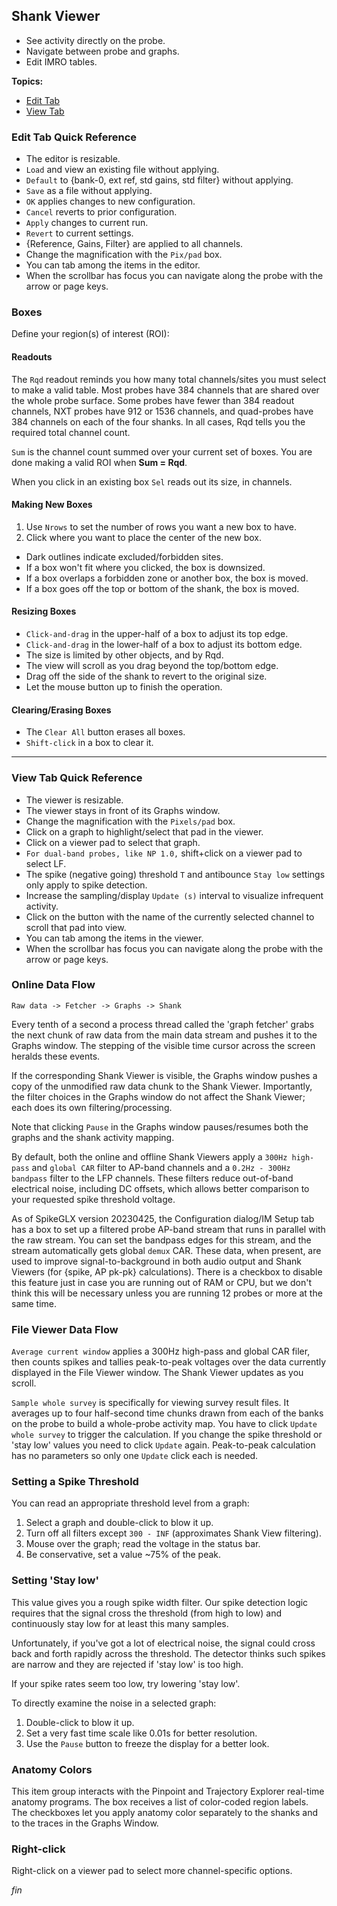 ## Shank Viewer

* See activity directly on the probe.
* Navigate between probe and graphs.
* Edit IMRO tables.

**Topics:**

* [Edit Tab](#edit-tab-quick-reference)
* [View Tab](#view-tab-quick-reference)

### Edit Tab Quick Reference

* The editor is resizable.
* `Load` and view an existing file without applying.
* `Default` to {bank-0, ext ref, std gains, std filter} without applying.
* `Save` as a file without applying.
* `OK` applies changes to new configuration.
* `Cancel` reverts to prior configuration.
* `Apply` changes to current run.
* `Revert` to current settings.
* {Reference, Gains, Filter} are applied to all channels.
* Change the magnification with the `Pix/pad` box.
* You can tab among the items in the editor.
* When the scrollbar has focus you can navigate along the probe with the
arrow or page keys.

### Boxes

Define your region(s) of interest (ROI):

#### Readouts

The `Rqd` readout reminds you how many total channels/sites you must
select to make a valid table. Most probes have 384 channels that are
shared over the whole probe surface. Some probes have fewer than 384
readout channels, NXT probes have 912 or 1536 channels, and quad-probes
have 384 channels on each of the four shanks. In all cases, Rqd tells
you the required total channel count.

`Sum` is the channel count summed over your current set of boxes. You are
done making a valid ROI when **Sum = Rqd**.

When you click in an existing box `Sel` reads out its size, in channels.

#### Making New Boxes

1. Use `Nrows` to set the number of rows you want a new box to have.
2. Click where you want to place the center of the new box.

* Dark outlines indicate excluded/forbidden sites.
* If a box won't fit where you clicked, the box is downsized.
* If a box overlaps a forbidden zone or another box, the box is moved.
* If a box goes off the top or bottom of the shank, the box is moved.

#### Resizing Boxes

* `Click-and-drag` in the upper-half of a box to adjust its top edge.
* `Click-and-drag` in the lower-half of a box to adjust its bottom edge.
* The size is limited by other objects, and by Rqd.
* The view will scroll as you drag beyond the top/bottom edge.
* Drag off the side of the shank to revert to the original size.
* Let the mouse button up to finish the operation.

#### Clearing/Erasing Boxes

* The `Clear All` button erases all boxes.
* `Shift-click` in a box to clear it.

--------

### View Tab Quick Reference

* The viewer is resizable.
* The viewer stays in front of its Graphs window.
* Change the magnification with the `Pixels/pad` box.
* Click on a graph to highlight/select that pad in the viewer.
* Click on a viewer pad to select that graph.
* `For dual-band probes, like NP 1.0,` shift+click on a viewer pad to select LF.
* The spike (negative going) threshold `T` and antibounce `Stay low` settings
only apply to spike detection.
* Increase the sampling/display `Update (s)` interval to visualize infrequent activity.
* Click on the button with the name of the currently selected channel
to scroll that pad into view.
* You can tab among the items in the viewer.
* When the scrollbar has focus you can navigate along the probe with the
arrow or page keys.

### Online Data Flow

`Raw data -> Fetcher -> Graphs -> Shank`

Every tenth of a second a process thread called the 'graph fetcher' grabs
the next chunk of raw data from the main data stream and pushes it to the
Graphs window. The stepping of the visible time cursor across the screen
heralds these events.

If the corresponding Shank Viewer is visible, the Graphs window pushes a
copy of the unmodified raw data chunk to the Shank Viewer. Importantly,
the filter choices in the Graphs window do not affect the Shank Viewer;
each does its own filtering/processing.

Note that clicking `Pause` in the Graphs window pauses/resumes both the
graphs and the shank activity mapping.

By default, both the online and offline Shank Viewers apply a
`300Hz high-pass` and `global CAR` filter to AP-band channels and a
`0.2Hz - 300Hz bandpass` filter to the LFP channels. These filters
reduce out-of-band electrical noise, including DC offsets, which allows
better comparison to your requested spike threshold voltage.

As of SpikeGLX version 20230425, the Configuration dialog/IM Setup tab has
a box to set up a filtered probe AP-band stream that runs in parallel with
the raw stream. You can set the bandpass edges for this stream, and the
stream automatically gets global `demux` CAR. These data, when present,
are used to improve signal-to-background in both audio output and Shank
Viewers (for {spike, AP pk-pk} calculations). There is a checkbox to disable
this feature just in case you are running out of RAM or CPU, but we don't
think this will be necessary unless you are running 12 probes or more at the
same time.

### File Viewer Data Flow

`Average current window` applies a 300Hz high-pass and global CAR filer,
then counts spikes and tallies peak-to-peak voltages over the data currently
displayed in the File Viewer window. The Shank Viewer updates as you scroll.

`Sample whole survey` is specifically for viewing survey result files. It
averages up to four half-second time chunks drawn from each of the banks
on the probe to build a whole-probe activity map. You have to click `Update
whole survey` to trigger the calculation. If you change the spike threshold
or 'stay low' values you need to click `Update` again. Peak-to-peak calculation
has no parameters so only one `Update` click each is needed.

### Setting a Spike Threshold

You can read an appropriate threshold level from a graph:

1. Select a graph and double-click to blow it up.
2. Turn off all filters except `300 - INF` (approximates Shank View filtering).
3. Mouse over the graph; read the voltage in the status bar.
4. Be conservative, set a value ~75% of the peak.

### Setting 'Stay low'

This value gives you a rough spike width filter. Our spike detection
logic requires that the signal cross the threshold (from high to low)
and continuously stay low for at least this many samples.

Unfortunately, if you've got a lot of electrical noise, the signal could
cross back and forth rapidly across the threshold. The detector thinks
such spikes are narrow and they are rejected if 'stay low' is too high.

If your spike rates seem too low, try lowering 'stay low'.

To directly examine the noise in a selected graph:

1. Double-click to blow it up.
2. Set a very fast time scale like 0.01s for better resolution.
3. Use the `Pause` button to freeze the display for a better look.

### Anatomy Colors

This item group interacts with the Pinpoint and Trajectory Explorer
real-time anatomy programs. The box receives a list of color-coded
region labels. The checkboxes let you apply anatomy color separately
to the shanks and to the traces in the Graphs Window.

### Right-click

Right-click on a viewer pad to select more channel-specific options.


_fin_

